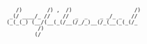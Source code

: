                             /)        /) ,  /)                    /)
                          _(/ ____/_ //    //  _  _    _ _/_ _   //
                         (_(_(_) (__/(__(_(/__(/_/_)__(/_(__(_(_(/_
                                   /)
                                  (/
